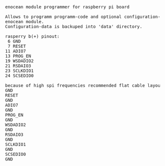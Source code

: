 <pre>
enocean module programmer for raspberry pi board

Allows to programm programm-code and optional configuration-data into a
enocean module.
Configuration-data is backuped into 'data' directory.

rasperry b(+) pinout:
 6 GND
 7 RESET
11 ADIO7
13 PROG_EN
19 WSDADIO2
21 RSDAIO3
23 SCLKDIO1
24 SCSEDIO0

because of high spi frequencies recommended flat cable layout:
GND
RESET
GND
ADIO7
GND
PROG_EN
GND
WSDADIO2
GND
RSDAIO3
GND
SCLKDIO1
GND
SCSEDIO0
GND
</pre>
